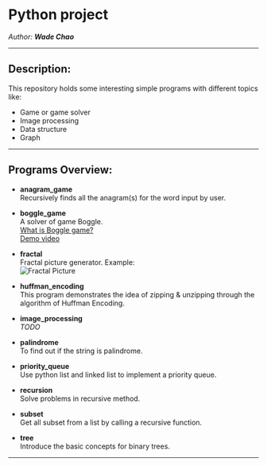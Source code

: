# Python project

_Author: **Wade Chao**_

***

## Description:

This repository holds some interesting simple programs with different topics like:
- Game or game solver
- Image processing
- Data structure
- Graph

***

## Programs Overview:

- **anagram_game**  
  Recursively finds all the anagram(s) for the word input by user.

  
- **boggle_game**  
A solver of game Boggle.  
[What is Boggle game?](https://en.wikipedia.org/wiki/Boggle)  
[Demo video](https://drive.google.com/file/d/1y3Mi3RNpH-a5lXaZVvDFWRkMl6iIQafA/view?usp=sharing)


- **fractal**  
Fractal picture generator. Example:  
![Fractal Picture](https://upload.wikimedia.org/wikipedia/commons/thumb/4/4e/Sierpinski_carpet_6.svg/100px-Sierpinski_carpet_6.svg.png)


- **huffman_encoding**  
This program demonstrates the idea of zipping & unzipping through the algorithm of Huffman Encoding.


- **image_processing**  
*TODO*


- **palindrome**  
To find out if the string is palindrome.


- **priority_queue**  
Use python list and linked list to implement a priority queue.


- **recursion**  
Solve problems in recursive method.


- **subset**  
Get all subset from a list by calling a recursive function.


- **tree**  
Introduce the basic concepts for binary trees.


***